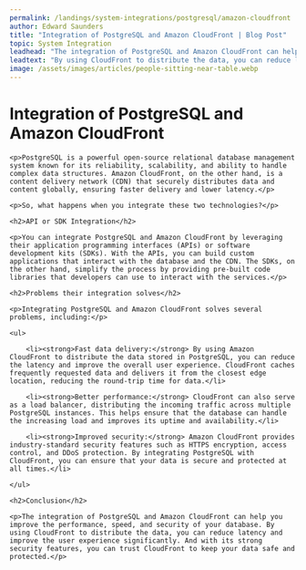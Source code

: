 ```yaml
---
permalink: /landings/system-integrations/postgresql/amazon-cloudfront
author: Edward Saunders
title: "Integration of PostgreSQL and Amazon CloudFront | Blog Post"
topic: System Integration
leadhead: "The integration of PostgreSQL and Amazon CloudFront can help you improve the performance, speed, and security of your database"
leadtext: "By using CloudFront to distribute the data, you can reduce latency and improve the user experience significantly. And with its strong security features, you can trust CloudFront to keep your data safe and protected."
image: /assets/images/articles/people-sitting-near-table.webp
---
```

<div class="arttext">
    <h1>Integration of PostgreSQL and Amazon CloudFront</h1>

    <p>PostgreSQL is a powerful open-source relational database management system known for its reliability, scalability, and ability to handle complex data structures. Amazon CloudFront, on the other hand, is a content delivery network (CDN) that securely distributes data and content globally, ensuring faster delivery and lower latency.</p>

    <p>So, what happens when you integrate these two technologies?</p>

    <h2>API or SDK Integration</h2>

    <p>You can integrate PostgreSQL and Amazon CloudFront by leveraging their application programming interfaces (APIs) or software development kits (SDKs). With the APIs, you can build custom applications that interact with the database and the CDN. The SDKs, on the other hand, simplify the process by providing pre-built code libraries that developers can use to interact with the services.</p>

    <h2>Problems their integration solves</h2>

    <p>Integrating PostgreSQL and Amazon CloudFront solves several problems, including:</p>

    <ul>

        <li><strong>Fast data delivery:</strong> By using Amazon CloudFront to distribute the data stored in PostgreSQL, you can reduce the latency and improve the overall user experience. CloudFront caches frequently requested data and delivers it from the closest edge location, reducing the round-trip time for data.</li>

        <li><strong>Better performance:</strong> CloudFront can also serve as a load balancer, distributing the incoming traffic across multiple PostgreSQL instances. This helps ensure that the database can handle the increasing load and improves its uptime and availability.</li>

        <li><strong>Improved security:</strong> Amazon CloudFront provides industry-standard security features such as HTTPS encryption, access control, and DDoS protection. By integrating PostgreSQL with CloudFront, you can ensure that your data is secure and protected at all times.</li>

    </ul>

    <h2>Conclusion</h2>

    <p>The integration of PostgreSQL and Amazon CloudFront can help you improve the performance, speed, and security of your database. By using CloudFront to distribute the data, you can reduce latency and improve the user experience significantly. And with its strong security features, you can trust CloudFront to keep your data safe and protected.</p>

</div>